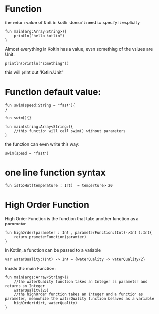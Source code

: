 # Function
the return value of Unit in kotlin doesn't need to specify it explicitly

````
fun main(arg:Array<String>){
	println("hello kotlin")
}
````

Almost everything in Koltin has a value, even something of the values are Unit.

````
println(println("something")) 
````
this will print out 'Kotlin.Unit'

# Function default value:
````
fun swim(speed:String = "fast"){
}

fun swim(){}

fun main(string:Array<String>){
	//this function will call swim() without parameters
}
````

the function can even write this way:

````
swim(speed = "fast")
````

# one line function syntax
````
fun isTooHot(temperature : Int)  = temperture> 20
````

# High Order Function

High Order Function is the function that take another function as a parameter
````
fun highOrder(parameter : Int , parameterFunction:(Int)->Int ):Int{
	return prameterFunction(paramter)
}
````

In Kotlin, a function can be passed to a variable
````
var waterQuality:(Int) -> Int = {waterQuality -> waterQuality/2}
````

Inside the main Function:
````
fun main(args:Array<String>){
	//the waterQuality function takes an Integer as parameter and returns an Integer
	waterQuality(20)
	//the highOrder function takes an Integer and a function as parameter, meanwhile the waterQuality function behaves as a variable
	highOrder(dirt, waterQuality)
}
````

